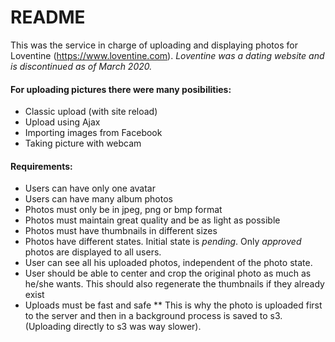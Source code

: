 # README

This was the service in charge of uploading and displaying photos for Loventine (https://www.loventine.com). *Loventine was a dating website and is discontinued as of March 2020.*

#### For uploading pictures there were many posibilities:
* Classic upload (with site reload)
* Upload using Ajax
* Importing images from Facebook
* Taking picture with webcam

#### Requirements: 
* Users can have only one avatar
* Users can have many album photos
* Photos must only be in jpeg, png or bmp format
* Photos must maintain great quality and be as light as possible 
* Photos must have thumbnails in different sizes
* Photos have different states. Initial state is *pending*. Only *approved* photos are displayed to all users. 
* User can see all his uploaded photos, independent of the photo state.
* User should be able to center and crop the original photo as much as he/she wants. This should also regenerate the thumbnails if they already exist
* Uploads must be fast and safe
** This is why the photo is uploaded first to the server and then in a background process is saved to s3. (Uploading directly to s3 was way slower).

